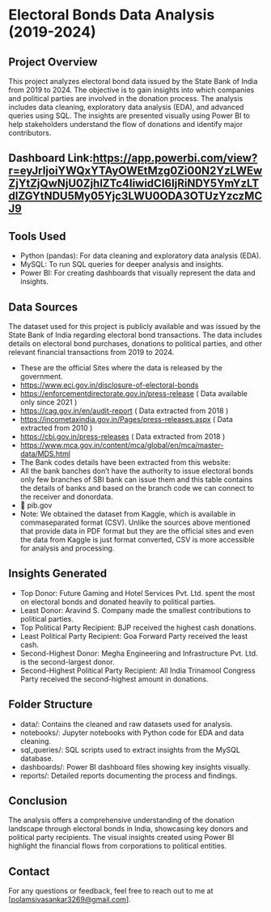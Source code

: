 # Electoral Bonds Data Analysis (2019-2024)
## Project Overview
This project analyzes electoral bond data issued by the State Bank of India from 2019 to 2024. The objective is to gain insights into which companies and political parties are involved in the donation process. The analysis includes data cleaning, exploratory data analysis (EDA), and advanced queries using SQL. The insights are presented visually using Power BI to help stakeholders understand the flow of donations and identify major contributors.
## Dashboard Link:https://app.powerbi.com/view?r=eyJrIjoiYWQxYTAyOWEtMzg0Zi00N2YzLWEwZjYtZjQwNjU0ZjhlZTc4IiwidCI6IjRiNDY5YmYzLTdlZGYtNDU5My05Yjc3LWU0ODA3OTUzYzczMCJ9

## Tools Used
* Python (pandas): For data cleaning and exploratory data analysis (EDA).
* MySQL: To run SQL queries for deeper analysis and insights.
* Power BI: For creating dashboards that visually represent the data and insights.
## Data Sources
The dataset used for this project is publicly available and was issued by the State Bank of India regarding electoral bond transactions. The data includes details on electoral bond purchases, donations to political parties, and other relevant financial transactions from 2019 to 2024.
* These are the official Sites where the data is released by the government.
* https://www.eci.gov.in/disclosure-of-electoral-bonds
* https://enforcementdirectorate.gov.in/press-release ( Data available only since
2021 )
* https://cag.gov.in/en/audit-report ( Data extracted from 2018 )
* https://incometaxindia.gov.in/Pages/press-releases.aspx ( Data extracted from
 2010 )
* https://cbi.gov.in/press-releases ( Data extracted from 2018 )
* https://www.mca.gov.in/content/mca/global/en/mca/master-data/MDS.html
* The Bank codes details have been extracted from this website:
* All the bank banches don’t have the authority to issue electoral bonds only few branches of SBI bank can issue them and this table contains the details of banks and based 
  on the branch code we can connect to the receiver and donordata.
*  pib.gov
* Note: We obtained the dataset from Kaggle, which is available in commaseparated format (CSV). Unlike the sources above mentioned that provide data in
PDF format but they are the official sites and even the data from Kaggle is just
format converted, CSV is more accessible for analysis and processing.
## Insights Generated
* Top Donor: Future Gaming and Hotel Services Pvt. Ltd. spent the most on electoral bonds and donated heavily to political parties.
* Least Donor: Aravind S. Company made the smallest contributions to political parties.
* Top Political Party Recipient: BJP received the highest cash donations.
* Least Political Party Recipient: Goa Forward Party received the least cash.
* Second-Highest Donor: Megha Engineering and Infrastructure Pvt. Ltd. is the second-largest donor.
* Second-Highest Political Party Recipient: All India Trinamool Congress Party received the second-highest amount in donations.
## Folder Structure
* data/: Contains the cleaned and raw datasets used for analysis.
* notebooks/: Jupyter notebooks with Python code for EDA and data cleaning.
* sql_queries/: SQL scripts used to extract insights from the MySQL database.
* dashboards/: Power BI dashboard files showing key insights visually.
* reports/: Detailed reports documenting the process and findings.
## Conclusion
The analysis offers a comprehensive understanding of the donation landscape through electoral bonds in India, showcasing key donors and political party recipients. The visual insights created using Power BI highlight the financial flows from corporations to political entities.

## Contact
For any questions or feedback, feel free to reach out to me at [polamsivasankar3269@gmail.com].

